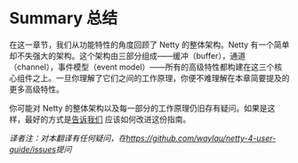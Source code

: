 Summary 总结
=============

在这一章节，我们从功能特性的角度回顾了 Netty 的整体架构。Netty 有一个简单却不失强大的架构。这个架构由三部分组成——缓冲（buffer），通道（channel），事件模型（event model）——所有的高级特性都构建在这三个核心组件之上。一旦你理解了它们之间的工作原理，你便不难理解在本章简要提及的更多高级特性。

你可能对 Netty 的整体架构以及每一部分的工作原理仍旧存有疑问。如果是这样，最好的方式是[告诉我们](http://netty.io/community.html) 应该如何改进这份指南。

*译者注：对本翻译有任何疑问，在<https://github.com/waylau/netty-4-user-guide/issues>提问*
